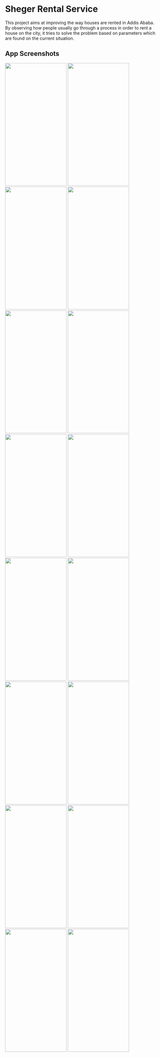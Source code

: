 # Sheger Rental Service

This project aims at improving the way houses are rented in Addis Ababa. By observing how people usually go through a process in order to rent a house on the city, it tries to solve the problem based on parameters which are found on the current situation.

## App Screenshots
<img src="https://github.com/musseGkel/Github--demo/blob/main/images/Screenshot_20211002-164014.png" width="200" height="400" />   <img src="https://github.com/musseGkel/Github--demo/blob/main/images/Screenshot_20211002-164024.png" width="200" height="400" />   <img src="https://github.com/musseGkel/Github--demo/blob/main/images/Screenshot_20211002-164041.png" width="200" height="400" />   <img src="https://github.com/musseGkel/Github--demo/blob/main/images/Screenshot_20211002-164136.png" width="200" height="400" />   <img src="https://github.com/musseGkel/Github--demo/blob/main/images/Screenshot_20211002-164151.png" width="200" height="400" />   <img src="https://github.com/musseGkel/Github--demo/blob/main/images/Screenshot_20211002-164227.png" width="200" height="400" />   <img src="https://github.com/musseGkel/Github--demo/blob/main/images/Screenshot_20211002-164241.png" width="200" height="400" />   <img src="https://github.com/musseGkel/Github--demo/blob/main/images/Screenshot_20211002-164253.png" width="200" height="400" />   <img src="https://github.com/musseGkel/Github--demo/blob/main/images/Screenshot_20211002-164257.png" width="200" height="400" />   <img src="https://github.com/musseGkel/Github--demo/blob/main/images/Screenshot_20211002-164313.png" width="200" height="400" />   <img src="https://github.com/musseGkel/Github--demo/blob/main/images/Screenshot_20211002-164627.png" width="200" height="400" />   <img src="https://github.com/musseGkel/Github--demo/blob/main/images/Screenshot_20211002-164633.png" width="200" height="400" />   <img src="https://github.com/musseGkel/Github--demo/blob/main/images/Screenshot_20211002-164639.png" width="200" height="400" />   <img src="https://github.com/musseGkel/Github--demo/blob/main/images/Screenshot_20211002-164646.png" width="200" height="400" />   <img src="https://github.com/musseGkel/Github--demo/blob/main/images/Screenshot_20211002-164649.png" width="200" height="400" />   <img src="https://github.com/musseGkel/Github--demo/blob/main/images/Screenshot_20211002-164821.png" width="200" height="400" /> 
